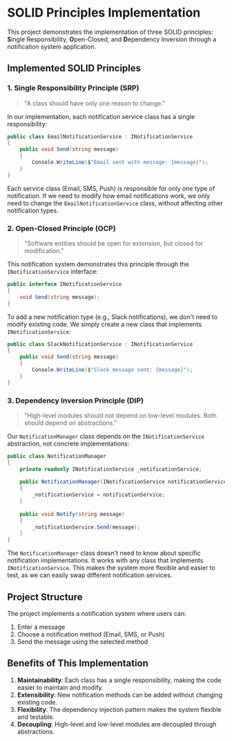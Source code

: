 # SOLID Principles Implementation

This project demonstrates the implementation of three SOLID principles: **S**ingle Responsibility, **O**pen-Closed, and **D**ependency Inversion through a notification system application.

## Implemented SOLID Principles

### 1. Single Responsibility Principle (SRP)
> "A class should have only one reason to change."

In our implementation, each notification service class has a single responsibility:

```csharp
public class EmailNotificationService : INotificationService
{
    public void Send(string message)
    {
        Console.WriteLine($"Email sent with message: {message}");
    }
}
```

 Each service class (Email, SMS, Push) is responsible for only one type of notification. If we need to modify how email notifications work, we only need to change the `EmailNotificationService` class, without affecting other notification types.

### 2. Open-Closed Principle (OCP)
> "Software entities should be open for extension, but closed for modification."

This notification system demonstrates this principle through the `INotificationService` interface:

```csharp
public interface INotificationService
{
    void Send(string message);
}
```

 To add a new notification type (e.g., Slack notifications), we don't need to modify existing code. We simply create a new class that implements `INotificationService`:

```csharp
public class SlackNotificationService : INotificationService
{
    public void Send(string message)
    {
        Console.WriteLine($"Slack message sent: {message}");
    }
}
```

### 3. Dependency Inversion Principle (DIP)
> "High-level modules should not depend on low-level modules. Both should depend on abstractions."

Our `NotificationManager` class depends on the `INotificationService` abstraction, not concrete implementations:

```csharp
public class NotificationManager
{
    private readonly INotificationService _notificationService;
    
    public NotificationManager(INotificationService notificationService)
    {
        _notificationService = notificationService;
    }
    
    public void Notify(string message)
    {
        _notificationService.Send(message);
    }
}
```

The `NotificationManager` class doesn't need to know about specific notification implementations. It works with any class that implements `INotificationService`. This makes the system more flexible and easier to test, as we can easily swap different notification services.

## Project Structure

The project implements a notification system where users can:
1. Enter a message
2. Choose a notification method (Email, SMS, or Push)
3. Send the message using the selected method


## Benefits of This Implementation

1. **Maintainability**: Each class has a single responsibility, making the code easier to maintain and modify.
2. **Extensibility**: New notification methods can be added without changing existing code.
3. **Flexibility**: The dependency injection pattern makes the system flexible and testable.
4. **Decoupling**: High-level and low-level modules are decoupled through abstractions.

